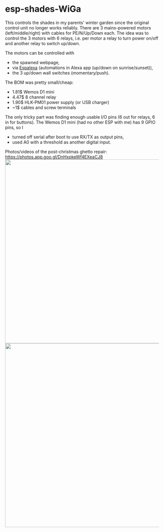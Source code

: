 # esp-shades-WiGa

This controls the shades in my parents' winter garden since the original control unit no longer works reliably.
There are 3 mains-powered motors (left/middle/right) with cables for PE/N/Up/Down each.
The idea was to control the 3 motors with 6 relays, i.e. per motor a relay to turn power on/off and another relay to switch up/down.

The motors can be controlled with
- the spawned webpage,
- via [Espalexa](https://github.com/Aircoookie/Espalexa) (automations in Alexa app (up/down on sunrise/sunset)),
- the 3 up/down wall switches (momentary/push).

The BOM was pretty small/cheap:
- 1.81$ Wemos D1 mini
- 4.47$ 8 channel relay
- 1.90$ HLK-PM01 power supply (or USB charger)
- ~1$ cables and screw terminals

The only tricky part was finding enough usable I/O pins (6 out for relays, 6 in for buttons).
The Wemos D1 mini (had no other ESP with me) has 9 GPIO pins, so I
- turned off serial after boot to use RX/TX as output pins,
- used A0 with a threshold as another digital input.

Photos/videos of the post-christmas ghetto repair: https://photos.app.goo.gl/DnHxpkeWf4EXeaCJ8
<img height=600 src="https://lh3.googleusercontent.com/pw/ACtC-3e5OgZFOk4WTNP6frYuehvYgO9rhEIAY_3M5PQixwPejI4KjUMpPIj20uapj4LYSGza5QwKKZCtb8VbGfKdS3G9VDnRp8ygaTlSu3jcIz1RA-Rr9afxIzTlp5zOdRYrmGbrtvDLRI14RaLZyVwNT41Jqg=w1013-h2192-no?authuser=0" />
<img height=600 src="https://lh3.googleusercontent.com/pw/ACtC-3etxhK9fRQzeHHaUjXg3QbBAP9p_U-_cknw7gIO0Cgf7IJVSR1RY9Tqn56-mfiLlBJpN_RCn2CtOOlhk8VVyrq-COIP-RZ5bA-tghkgTMsALhD2m-lWKGHuZs6QhWbupWBXDeIHfodbc1DkMYCowxHpNg=w1644-h2192-no?authuser=0" />
